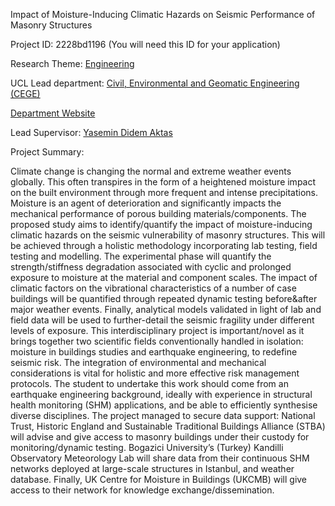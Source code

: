 Impact of Moisture-Inducing Climatic Hazards on Seismic Performance of Masonry Structures

Project ID: 2228bd1196
(You will need this ID for your application)

Research Theme: [Engineering](../themes/engineering.md)

UCL Lead department: [Civil, Environmental and Geomatic Engineering (CEGE)](../departments/civil-environmental-and-geomatic-engineering.md)

[Department Website](https://www.ucl.ac.uk/civil-environmental-geomatic-engineering)

Lead Supervisor: [Yasemin Didem Aktas](https://iris.ucl.ac.uk/iris/browse/profile?upi=YAKTA27)

Project Summary:

Climate change is changing the normal and extreme weather events globally. This often transpires in the form of a heightened moisture impact on the built environment through more frequent and intense precipitations. Moisture is an agent of deterioration and significantly impacts the mechanical performance of porous building materials/components.
 The proposed study aims to identify/quantify the impact of moisture-inducing climatic hazards on the seismic vulnerability of masonry structures. This will be achieved through a holistic methodology incorporating lab testing, field testing and modelling. The experimental phase will quantify the strength/stiffness degradation associated with cyclic and prolonged exposure to moisture at the material and component scales. The impact of climatic factors on the vibrational characteristics of a number of case buildings will be quantified through repeated dynamic testing before&after major weather events. Finally, analytical models validated in light of lab and field data will be used to further-detail the seismic fragility under different levels of exposure.
 This interdisciplinary project is important/novel as it brings together two scientific fields conventionally handled in isolation: moisture in buildings studies and earthquake engineering, to redefine seismic risk. The integration of environmental and mechanical considerations is vital for holistic and more effective risk management protocols.
 The student to undertake this work should come from an earthquake engineering background, ideally with experience in structural health monitoring (SHM) applications, and be able to efficiently synthesise diverse disciplines.
 The project managed to secure data support: National Trust, Historic England and Sustainable Traditional Buildings Alliance (STBA) will advise and give access to masonry buildings under their custody for monitoring/dynamic testing. Bogazici University’s (Turkey) Kandilli Observatory Meteorology Lab will share data from their continuous SHM networks deployed at large-scale structures in Istanbul, and weather database. Finally, UK Centre for Moisture in Buildings (UKCMB) will give access to their network for knowledge exchange/dissemination.